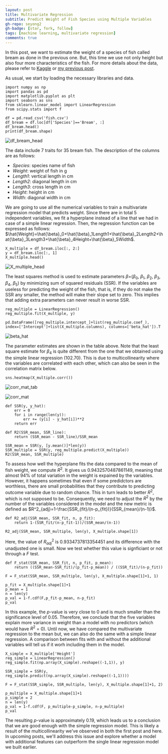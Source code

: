 ```yaml
---
layout: post
title: Multivariate Regression 
subtitle: Predict Weight of Fish Species using Multiple Variables
gh-repo: seyong2
gh-badge: [star, fork, follow]
tags: [machine learning, multivariate regression]
comments: true
---
```


In this post, we want to estimate the weight of a species of fish called bream as done in the previous one. But, this time we use not only height but also four more characteristics of the fish. For more details about the data, please refer to [Kaggle](https://www.kaggle.com/datasets/aungpyaeap/fish-market?resource=download) or [my previous post](https://seyong2.github.io/2022-07-10-simple-linear-regression/).

As usual, we start by loading the necessary libraries and data.

```
import numpy as np
import pandas as pd
import matplotlib.pyplot as plt
import seaborn as sns
from sklearn.linear_model import LinearRegression
from scipy.stats import f

df = pd.read_csv('fish.csv')
df_bream = df.loc[df['Species']=='Bream', :]
df_bream.head()
print(df_bream.shape)
```
![df_bream_head](https://github.com/seyong2/seyong2.github.io/blob/master/assets/img/figures_multivariate_regression/df_bream_head.png?raw=true)

The data include 7 traits for 35 bream fish. The description of the columns are as follows:

- *Species*: species name of fish
- *Weight*: weight of fish in g
- *Length1*: vertical length in cm
- *Length2*: diagonal length in cm
- *Length3*: cross length in cm
- *Height*: height in cm
- *Width*: diagonal width in cm

We are going to use all the numerical variables to train a multivariate regression model that predicts weight. Since there are in total 5 independent variables, we fit a hyperplane instead of a line that we had in case of a simple linear regression. Then, the regression function can be expressed as follows: $\hat{Weight}=\hat{\beta}_0+\hat{\beta}_1Length1+\hat{\beta}_2Length2+\hat{\beta}_3Length3+\hat{\beta}_4Height+\hat{\beta}_5Width$.

```
X_multiple = df_bream.iloc[:, 2:]
y = df_bream.iloc[:, 1]
X_multiple.head()

```
![X_multiple_head](https://github.com/seyong2/seyong2.github.io/blob/master/assets/img/figures_multivariate_regression/X_multiple_head.png?raw=true)

The least squares method is used to estimate parameters $\beta$=($\beta_0$, $\beta_1$, $\beta_2$, $\beta_3$, $\beta_4$, $\beta_5$) by minimizing sum of squared residuals (SSR). If the variables are useless for predicting the weight of the fish, that is, if they do not make the SSR any smaller, the method will make their slope set to zero. This implies that adding extra parameters can never result in worse SSR.

```
reg_multiple = LinearRegression()
reg_multiple.fit(X_multiple, y)

pd.DataFrame([reg_multiple.intercept_]+list(reg_multiple.coef_), index=['Intercept']+list(X_multiple.columns), columns=['beta_hat']).T
```

![beta_hat](https://github.com/seyong2/seyong2.github.io/blob/master/assets/img/figures_multivariate_regression/beta_hat.png?raw=true)

The parameter estimates are shown in the table above. Note that the least square estimate for $\beta_4$ is quite different from the one that we obtained using the simple linear regression (102.70). This is due to multicollinearity where the variables are correlated with each other, which can also be seen in the correlation matrix below. 

```
sns.heatmap(X_multiple.corr())
```
![corr_mat_tab](https://github.com/seyong2/seyong2.github.io/blob/master/assets/img/figures_multivariate_regression/corr_mat_tab.png?raw=true)

![corr_mat](https://github.com/seyong2/seyong2.github.io/blob/master/assets/img/figures_multivariate_regression/corr_mat.png?raw=true)

```
def SSR(y, y_hat):
    err = 0
    for i in range(len(y)):
        err += (y[i] - y_hat[i])**2
    return err

def R2(SSR_mean, SSR_line):
    return (SSR_mean - SSR_line)/SSR_mean
    
SSR_mean = SSR(y, [y.mean()]*len(y))
SSR_multiple = SSR(y, reg_multiple.predict(X_multiple))
R2(SSR_mean, SSR_multiple)
```

To assess how well the hyperplane fits the data compared to the mean of fish weight, we compute $R^2$. It gives us 0.9432570487861149, meaning that almost 94% of total variation in the weight is expained by the variables. However, it happens sometimes that even if some predidctors are worthless, there are small probabilities that they contribute to predicting outcome variable due to random chance. This in turn leads to better $R^2$, which is not supposed to be. Consequently, we need to adjust the $R^2$ by the number of the variables considered in the model and the new metric is defined as $R^2_{adj}=1-\frac{SSR_{fit}/(n-p_{fit})}{SSR_{mean}/(n-1)}$.

```
def R2_adj(SSR_mean, SSR_fit, n, p_fit):
    return 1-(SSR_fit/(n-p_fit-1))/(SSR_mean/(n-1))

R2_adj(SSR_mean, SSR_multiple, len(y), X_multiple.shape[1])
```

Here, the value of $R^2_{adj}$ is 0.9334737813354451 and its difference with the unadjusted one is small. Now we test whether this value is signficiant or not through a $F$ test.

```
def F_stat(SSR_mean, SSR_fit, n, p_fit, p_mean):
    return ((SSR_mean-SSR_fit)/(p_fit-p_mean)) / ((SSR_fit)/(n-p_fit))

F = F_stat(SSR_mean, SSR_multiple, len(y), X_multiple.shape[1]+1, 1)

p_fit = X_multiple.shape[1]+1
p_mean = 1
n = len(y)
p_val = 1-f.cdf(F,p_fit-p_mean, n-p_fit)
p_val
```

In this example, the $p$-value is very close to 0 and is much smaller than the significance level of 0.05. Therefore, we conclude that the five variables explain more variance in weight than a model with no predictors (which would have $R^2$ = 0). Until now, we have compared the multivariate regression to the mean but, we can also do the same with a simple linear regression. A comparison between fits with and without the additional variables will tell us if it worh including them in the model.


```
X_simple = X_multiple['Height']
reg_simple = LinearRegression() 
reg_simple.fit(np.array(X_simple).reshape((-1,1)), y)

SSR_simple = SSR(y, reg_simple.predict(np.array(X_simple).reshape((-1,1))))

F = F_stat(SSR_simple, SSR_multiple, len(y), X_multiple.shape[1]+1, 2)

p_multiple = X_multiple.shape[1]+1
p_simple = 2
n = len(y)
p_val = 1-f.cdf(F, p_multiple-p_simple, n-p_multiple)
p_val
```
The resulting $p$-value is approximately 0.19, which leads us to a conclusion that we are good enough with the simple regression model. This is likely a result of the multicollinearity we've observed in both the first post and here. In upcoming posts, we'll address this issue and explore whether a model with additional features can outperform the single linear regression model we built earlier.
